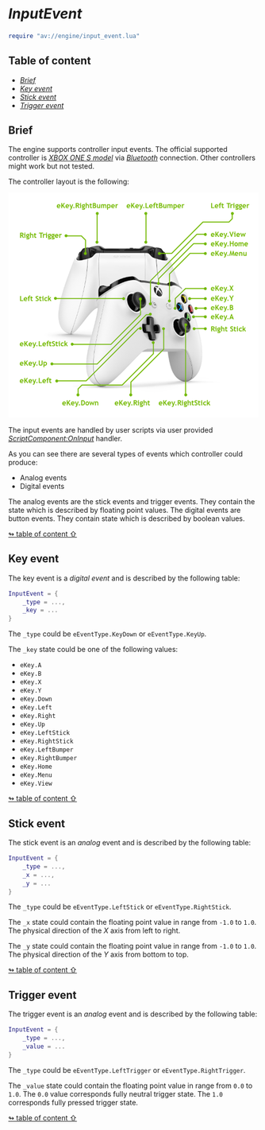 # _InputEvent_

```lua
require "av://engine/input_event.lua"
```

## <a id="table-of-content">Table of content</a>

- [_Brief_](#brief)
- [_Key event_](#key-event)
- [_Stick event_](#stick-event)
- [_Trigger event_](#trigger-event)

## <a id="brief">Brief</a>

The engine supports controller input events. The official supported controller is [_XBOX ONE S model_](https://en.wikipedia.org/wiki/Xbox_Wireless_Controller#Second_revision_(2016)) via [_Bluetooth_](https://en.wikipedia.org/wiki/Bluetooth) connection. Other controllers might work but not tested.

The controller layout is the following:

<img src="./images/controller-layout.png"/>

The input events are handled by user scripts via user provided [_ScriptComponent:OnInput_](./script-component.md#method-on-input) handler.

As you can see there are several types of events which controller could produce:

- Analog events
- Digital events

The analog events are the stick events and trigger events. They contain the state which is described by floating point values. The digital events are button events. They contain state which is described by boolean values.

[↬ table of content ⇧](#table-of-content)

## <a id="key-event">Key event</a>

The key event is a _digital event_ and is described by the following table:

```lua
InputEvent = {
    _type = ...,
    _key = ...
}
```

The `_type` could be `eEventType.KeyDown` or `eEventType.KeyUp`.

The `_key` state could be one of the following values:

- `eKey.A`
- `eKey.B`
- `eKey.X`
- `eKey.Y`
- `eKey.Down`
- `eKey.Left`
- `eKey.Right`
- `eKey.Up`
- `eKey.LeftStick`
- `eKey.RightStick`
- `eKey.LeftBumper`
- `eKey.RightBumper`
- `eKey.Home`
- `eKey.Menu`
- `eKey.View`

[↬ table of content ⇧](#table-of-content)

## <a id="stick-event">Stick event</a>

The stick event is an _analog_ event and is described by the following table:

```lua
InputEvent = {
    _type = ...,
    _x = ...,
    _y = ...
}
```

The `_type` could be `eEventType.LeftStick` or `eEventType.RightStick`.

The `_x` state could contain the floating point value in range from `-1.0` to `1.0`. The physical direction of the _X_ axis from left to right.

The `_y` state could contain the floating point value in range from `-1.0` to `1.0`. The physical direction of the _Y_ axis from bottom to top.

[↬ table of content ⇧](#table-of-content)

## <a id="trigger-event">Trigger event</a>

The trigger event is an _analog_ event and is described by the following table:

```lua
InputEvent = {
    _type = ...,
    _value = ...
}
```

The `_type` could be `eEventType.LeftTrigger` or `eEventType.RightTrigger`.

The `_value` state could contain the floating point value in range from `0.0` to `1.0`. The `0.0` value corresponds fully neutral trigger state. The `1.0` corresponds fully pressed trigger state.

[↬ table of content ⇧](#table-of-content)
